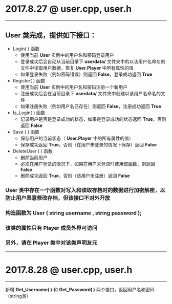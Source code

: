 # 2017.8.27 @ user.cpp, user.h
****
## User 类完成，提供如下接口：
* Login( ) 函数
  * 使用当前 **User** 实例中的用户名和密码登录用户
  * 登录成功后会自动从当前目录下 **userdata/** 文件夹中的以该用户名命名的文件中读取用户数据，恢复 **User.Player** 中所有属性的值
  * 如果登录失败（例如密码错误）则返回 **False**，登录成功返回 **True**
* Register( ) 函数
  *  使用当前 **User** 实例中的用户名和密码注册一个新用户
  *  注册成功后会在当前目录下 **userdata/** 文件夹中创建以该用户名命名的文件
  *  如果注册失败（例如用户名已存在）则返回 **False**，注册成功返回 **True**
* Is_Login( ) 函数
  * 记录用户是否是登录成功的状态，如果是登录成功的状态返回 **True**，否则返回 **False**
* Save ( ) 函数
  * 保存用户的当前状态（ **User.Player** 中的所有属性的值）
  * 保存成功返回 **True**，否则（在用户未登录的情况下保存）返回 **False**
* DeleteUser ( ) 函数
  * 删除当前用户
  * 必须在用户登录的情况下，如果在用户未登录时使用该函数，则返回 **False**
  * 删除成功返回 **True**，否则（该用户未注册）返回 **False**

### User 类中存在一个函数对写入和读取存档时的数据进行加密解密，以防止用户恶意修改存档，但该接口不对外开放
### 构造函数为 User ( string username , string password );
### 该类的属性只有 Player 成员外界可访问
### 另外，请在 Player 类中对该类声明友元
****
# 2017.8.28 @ user.cpp, user.h
****
新增 **Get_Username( )** 和 **Get_Password( )** 两个接口，返回用户名和密码（string类）